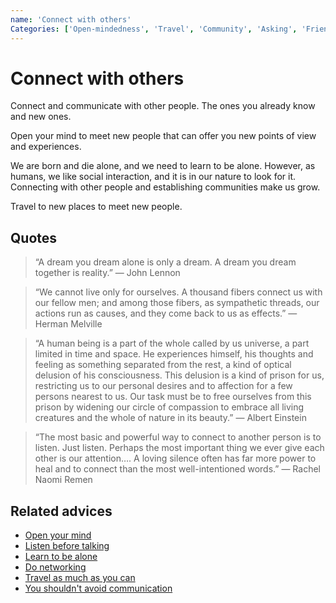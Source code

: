 ```yaml
---
name: 'Connect with others'
Categories: ['Open-mindedness', 'Travel', 'Community', 'Asking', 'Friendship', 'Networking', 'Empathy', 'Communication', 'Relationships']
---
```

# Connect with others

Connect and communicate with other people. The ones you already know and new ones.

Open your mind to meet new people that can offer you new points of view and experiences.

We are born and die alone, and we need to learn to be alone. 
However, as humans, we like social interaction, and it is in our nature to look for it. Connecting with other people and establishing communities make us grow.

Travel to new places to meet new people.

## Quotes

> “A dream you dream alone is only a dream. A dream you dream together is reality.” ― John Lennon

> “We cannot live only for ourselves. A thousand fibers connect us with our fellow men; and among those fibers, as sympathetic threads, our actions run as causes, and they come back to us as effects.” ― Herman Melville

> “A human being is a part of the whole called by us universe, a part limited in time and space. He experiences himself, his thoughts and feeling as something separated from the rest, a kind of optical delusion of his consciousness. This delusion is a kind of prison for us, restricting us to our personal desires and to affection for a few persons nearest to us. Our task must be to free ourselves from this prison by widening our circle of compassion to embrace all living creatures and the whole of nature in its beauty.” ― Albert Einstein

> “The most basic and powerful way to connect to another person is to listen. Just listen. Perhaps the most important thing we ever give each other is our attention…. A loving silence often has far more power to heal and to connect than the most well-intentioned words.” ― Rachel Naomi Remen

## Related advices

- [Open your mind](../Open%20your%20mind/index.md)
- [Listen before talking](../Listen%20before%20talking/index.md)
- [Learn to be alone](../Learn%20to%20be%20alone/index.md)
- [Do networking](../Do%20networking/index.md)
- [Travel as much as you can](../Travel%20as%20much%20as%20you%20can/index.md)
- [You shouldn't avoid communication](../You%20shouldn't%20avoid%20communication/index.md)